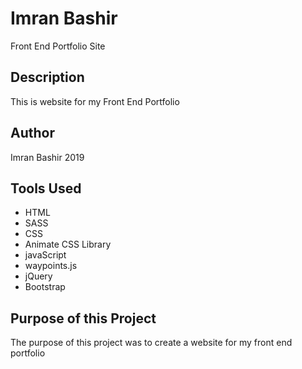 # Imran Bashir
Front End Portfolio Site

## Description

This is website for my Front End Portfolio

## Author

Imran Bashir 2019 

## Tools Used
* HTML
* SASS
* CSS
* Animate CSS Library
* javaScript
* waypoints.js
* jQuery
* Bootstrap

## Purpose of this Project
The purpose of this project was to create a website for my front end portfolio
